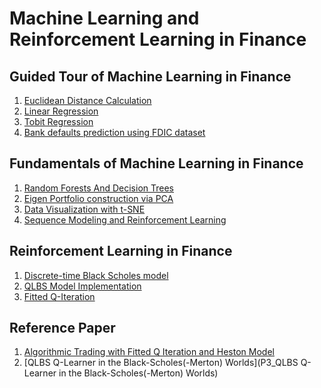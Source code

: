 # Machine Learning and Reinforcement Learning in Finance

## Guided Tour of Machine Learning in Finance
1. [Euclidean Distance Calculation](MY_Euclidian_Distance_m1_ex1_v3.ipynb)
2. [Linear Regression](Final_linear_regress_m1_ex2_v4.ipynb)
3. [Tobit Regression](MY_Tobit_regression_m1_ex3_v4.ipynb)
4. [Bank defaults prediction using FDIC dataset](Final_Bank_failure_m1_ex4_v4.ipynb)

## Fundamentals of Machine Learning in Finance
1. [Random Forests And Decision Trees](FINAL_Bank_failure_rand_forests_m2_ex2.ipynb)
2. [Eigen Portfolio construction via PCA](Final_pca_eigen_portfolios_m2_ex3.ipynb)
3. [Data Visualization with t-SNE](Final_DJI_tSNE_m2_ex4_corrected.ipynb)
4. [Sequence Modeling and Reinforcement Learning](Final_absorp_ratio_m2_ex5.ipynb)

## Reinforcement Learning in Finance
1. [Discrete-time Black Scholes model](Final_discrete_black_scholes_m3_ex1_v3.ipynb)
2. [QLBS Model Implementation](MY_dp_qlbs_oneset_m3_ex2_v3.ipynb)
3. [Fitted Q-Iteration](MY_dp_qlbs_oneset_m3_ex2_v3.ipynb)

## Reference Paper
1. [Algorithmic Trading with Fitted Q Iteration and
Heston Model](Final_discrete_black_scholes_m3_ex1_v3.ipynb)
2. [QLBS Q-Learner in the Black-Scholes(-Merton) Worlds](P3_QLBS Q-Learner in the Black-Scholes(-Merton) Worlds)

